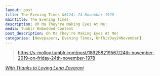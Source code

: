 ```yaml
---
layout: post
title: The Evening Times &#124; 24 November 1978
maintitle: The Evening Times
description: Oh Ma They're Making Eyes At Me!
media: Tumblr Embedded Content
post_description: Oh Ma They're Making Eyes At Me!
categories: [Newspapers, Evening Times, OnThisDay24November]
---
```


> <div class="tumblr-post" data-href="https://embed.tumblr.com/embed/post/EL5qzF68tHkfhqTj4tuwlw/189258219567" data-did="3d6bdf8b8894edf173578ff21b08b3478e3cf216"><a href="https://s-molloy.tumblr.com/post/189258219567/24th-november-2019-on-friday-24th-november-1978">https://s-molloy.tumblr.com/post/189258219567/24th-november-2019-on-friday-24th-november-1978</a></div>

<cite>[With Thanks to Loving Lena Zavaroni](https://s-molloy.tumblr.com/post/189258219567/24th-november-2019-on-friday-24th-november-1978)</cite>

<script async src="https://assets.tumblr.com/post.js"></script>

